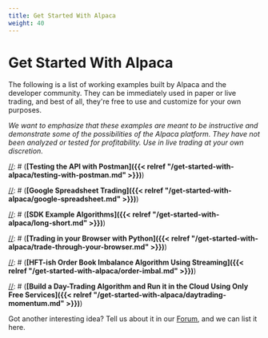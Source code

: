 ```yaml
---
title: Get Started With Alpaca
weight: 40
---
```


# Get Started With Alpaca

The following is a list of working examples built by Alpaca and the developer community. They can be
immediately used in paper or live trading, and best of all, they're free to use and customize for your own
purposes.

*We want to emphasize that these examples are meant to be instructive and demonstrate some of the possibilities of
the Alpaca platform. They have not been analyzed or tested for profitability. Use in live trading at your own
discretion.*

[//]: # (**The following examples can be tested whether or not you have a funded brokerage account:**)

[//]: # (**[Testing the API with Postman]({{< relref "/get-started-with-alpaca/testing-with-postman.md" >}})**)

[//]: # (**[Google Spreadsheet Trading]({{< relref "/get-started-with-alpaca/google-spreadsheet.md" >}})**)

[//]: # (**[SDK Example Algorithms]({{< relref "/get-started-with-alpaca/long-short.md" >}})**)

[//]: # (**[Trading in your Browser with Python]({{< relref "/get-started-with-alpaca/trade-through-your-browser.md" >}})**)

[//]: # (**[HFT-ish Order Book Imbalance Algorithm Using Streaming]({{< relref "/get-started-with-alpaca/order-imbal.md" >}})**)

[//]: # (**[Build a Day-Trading Algorithm and Run it in the Cloud Using Only Free Services]({{< relref "/get-started-with-alpaca/daytrading-momentum.md" >}})**)

Got another interesting idea? Tell us about it in our [Forum](https://forum.alpaca.markets), and we can list it here.
